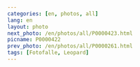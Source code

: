 ```yaml
---
categories: [en, photos, all]
lang: en
layout: photo
next_photo: /en/photos/all/P0000423.html
picname: P0000422
prev_photo: /en/photos/all/P0000261.html
tags: [Fotofalle, Leopard]
---
```

